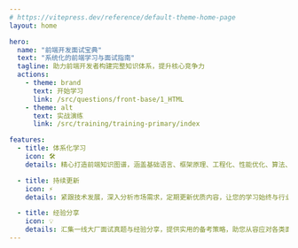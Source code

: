 ```yaml
---
# https://vitepress.dev/reference/default-theme-home-page
layout: home

hero:
  name: "前端开发面试宝典"
  text: "系统化的前端学习与面试指南"
  tagline: 助力前端开发者构建完整知识体系，提升核心竞争力
  actions:
    - theme: brand
      text: 开始学习
      link: /src/questions/front-base/1_HTML
    - theme: alt
      text: 实战演练
      link: /src/training/training-primary/index

features:
  - title: 体系化学习
    icon: 🛠️
    details: 精心打造前端知识图谱，涵盖基础语言、框架原理、工程化、性能优化、算法、设计模式等核心领域

  - title: 持续更新
    icon: ⚡
    details: 紧跟技术发展，深入分析市场需求，定期更新优质内容，让您的学习始终与行业同步

  - title: 经验分享
    icon: 💡
    details: 汇集一线大厂面试真题与经验分享，提供实用的备考策略，助您从容应对各类面试挑战
---
```

